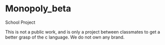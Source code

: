 # Monopoly_beta
School Project

This is not a public work, and is only a project between classmates to get a better grasp of the c language. We do not own any brand.
